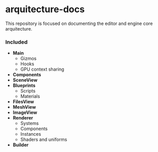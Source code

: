 # arquitecture-docs

This repository is focused on documenting the editor and engine core arquitecture.

### Included

- **Main**
  - Gizmos
  - Hooks 
  - GPU context sharing
- **Components**
- **SceneView**
- **Blueprints**
  - Scripts
  - Materials
- **FilesView**
- **MeshView**
- **ImageView**
- **Renderer**
  - Systems
  - Components
  - Instances
  - Shaders and uniforms
- **Builder**
